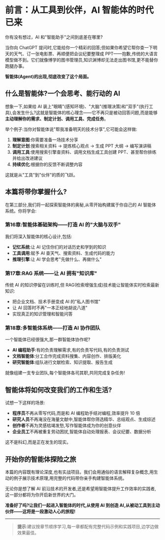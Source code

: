 # 前言：从工具到伙伴，AI 智能体的时代已来

你有没有想过，AI 和"智能助手"之间到底差在哪里?

当你向 ChatGPT 提问时,它能给你一个精彩的回答;但如果你希望它帮你查一下明天的天气、订一张电影票、再顺便把会议纪要整理成 PPT——抱歉,传统的大语言模型做不到。它们就像博学的图书管理员,知识渊博却无法走出图书馆,更不能替你跑腿办事。

**智能体(Agent)的出现,彻底改变了这个局面。**

## 什么是智能体?一个会思考、能行动的 AI

想象一下,如果给 AI 装上"眼睛"(感知环境)、"大脑"(推理决策)和"双手"(执行工具),会发生什么?这就是智能体的核心理念——它不再只是被动回答问题,而是能够**主动理解你的需求、制定计划、调用工具、完成任务**。

举个例子:当你对智能体说"帮我准备明天的技术分享",它可能会这样做:
1. **理解意图**:你需要准备一场技术分享
2. **制定计划**:搜索相关资料 → 提炼核心观点 → 生成 PPT 大纲 → 编写演讲稿
3. **调用工具**:使用搜索引擎查资料、调用文档生成工具创建 PPT、甚至帮你排练并给出改进建议
4. **持续优化**:根据你的反馈不断调整内容

这就是从"工具"到"伙伴"的质的飞跃。

## 本篇将带你掌握什么?

在第三部分,我们将一起探索智能体的奥秘,从零开始构建属于你自己的 AI 智能体系统。你将学会:

### 第16章:智能体基础架构——打造 AI 的"大脑与双手"
我们将深入智能体的核心设计,包括:
- **记忆系统**:让 AI 记住你们的对话历史和学到的知识
- **工具调用**:赋予 AI 查天气、搜索资料、生成代码的能力
- **推理引擎**:让 AI 学会思考"先做什么、再做什么"

### 第17章:RAG 系统——让 AI 拥有"知识库"
传统 AI 的知识停留在训练时,但 RAG(检索增强生成)技术能让智能体实时检索最新知识:
- 把企业文档、技术手册变成 AI 的"私人图书馆"
- 让 AI 回答时不再"一本正经地胡说八道"
- 实现真正的知识管理和智能问答

### 第18章:多智能体系统——打造 AI 协作团队
一个智能体已经很强大,那一群智能体协作呢?
- **AI 编程助手**:有的负责理解需求,有的负责写代码,有的负责测试
- **文档智能体**:分工合作完成资料搜集、内容创作、排版美化
- **研究智能体**:组队进行文献检索、知识提取、报告生成

就像组建一支专业团队,每个智能体各司其职,共同完成复杂任务!

## 智能体将如何改变我们的工作和生活?

试想一下这样的场景:
- **程序员**不再从零写代码,而是和 AI 编程助手结对编程,效率提升 10 倍
- **研究人员**不再淹没在海量文献中,智能体帮你筛选精华、总结观点、生成综述
- **创作者**不再为灵感枯竭发愁,写作智能体成为你的创意伙伴
- **企业员工**不再被重复劳动困扰,智能体自动处理报表、会议纪要、数据分析

这不是科幻,而是正在发生的现实。

## 开始你的智能体探险之旅

本篇的内容既有理论深度,也有实战项目。我们会用通俗的语言解释复杂概念,用生动的例子展示技术原理,用完整的代码带你亲手构建智能体系统。

无论你是想了解 AI 前沿技术的开发者,还是希望用智能体提升工作效率的实践者,这一部分都将为你开启新世界的大门。

**准备好了吗?让我们一起进入智能体的时代,从使用 AI 到创造 AI,从被动工具到主动伙伴——这将是一段激动人心的旅程!**

---

> **提示**:建议按章节顺序学习,每一章都配有完整代码示例和实践项目,边学边做效果最佳。
